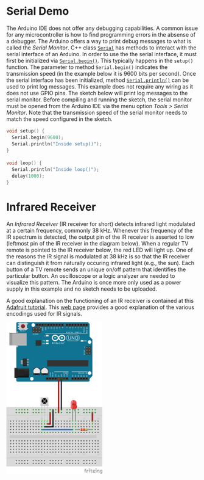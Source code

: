 # Serial Demo

The Arduino IDE does not offer any debugging capabilities. A common issue for any microcontroller is
how to find programming errors in the absense of a debugger. The Arduino offers a way to print debug messages
to what is called the _Serial Monitor_. C++ class
<a href="https://www.arduino.cc/en/Reference/Serial">`Serial`</a> has methods to interact with the serial
interface of an Arduino. In order to use the the serial interface, it must first be initialized via
<a href="https://www.arduino.cc/en/Serial/Begin">`Serial.begin()`</a>. This typically happens in the
`setup()` function. The parameter to method `Serial.begin()`
indicates the transmission speed (in the example below it is 9600 bits per second). Once the serial
interface has been initialized, method
<a href="https://www.arduino.cc/en/Serial/Println">`Serial.println()`</a> can be used to print log
messages. This example does not require any wiring as it does not use GPIO pins. The sketch below will
print log messages to the serial monitor. Before compiling and running the sketch, the serial monitor
must be opened from the Arduino IDE via the menu option _Tools > Serial Monitor_. Note that the transmission
speed of the serial monitor needs to match the speed configured in the sketch.

```c
void setup() {
  Serial.begin(9600);
  Serial.println("Inside setup()");
}

void loop() {
  Serial.println("Inside loop()");
  delay(1000);
}
```

# Infrared Receiver

An _Infrared Receiver_ (IR receiver for short) detects  infrared light modulated at a certain frequency,
commonly 38 kHz. Whenever this frequency of the IR spectrum is detected, the output pin of the IR receiver
is asserted to low (leftmost pin of the IR receiver in the diagram below).
When a regular TV remote is pointed to the IR receiver below, the red LED will light
up. One of the reasons the IR signal is modulated at 38 kHz is so that the IR receiver can distinguish it from
naturally occuring infrared light (e.g., the sun). Each button of a TV remote sends an unique on/off pattern that
identifies the particular button. An oscilloscope or a logic analyzer are needed to visualize this pattern.
The Arduino is once more only used as a power supply in this example and no sketch needs to be uploaded.

A good explanation on the functioning of an IR receiver is contained
at this <a href="https://learn.adafruit.com/ir-sensor/overview">Adafruit tutorial</a>. This
<a href="http://irq5.io/2012/07/27/infrared-remote-control-protocols-part-1/">web page</a> provides
a good explanation of the various encodings used for IR signals.

<img src="IRReceiverLED_bb.png" width="50%"/>

